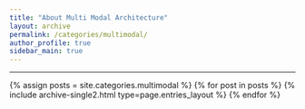 ```yaml
---
title: "About Multi Modal Architecture"
layout: archive
permalink: /categories/multimodal/
author_profile: true
sidebar_main: true
---
```


<!-- 공백이 포함되어 있는 카테고리 이름의 경우 site.categories['a-b-c'] 이런식으로! -->

***

{% assign posts = site.categories.multimodal %}
{% for post in posts %} {% include archive-single2.html type=page.entries_layout %} {% endfor %}
